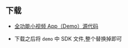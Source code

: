 ## 下载

- [全功能小视频 App（Demo）源代码](https://cloud.tencent.com/document/product/584/9366#.E5.85.A8.E5.8A.9F.E8.83.BD.E5.B0.8F.E8.A7.86.E9.A2.91-app.EF.BC.88demo.EF.BC.89.E6.BA.90.E4.BB.A3.E7.A0.81)

- 下载之后将 `demo` 中 SDK 文件,整个替换掉即可